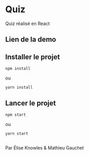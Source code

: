 # Quiz

Quiz réalisé en React

## Lien de la demo 

>  

## Installer le projet

```
npm install
```
ou 
```
yarn install
```

## Lancer le projet 
```
npm start
```
ou 
```
yarn start
```

##

Par Élise Knowles & Mathieu Gauchet 